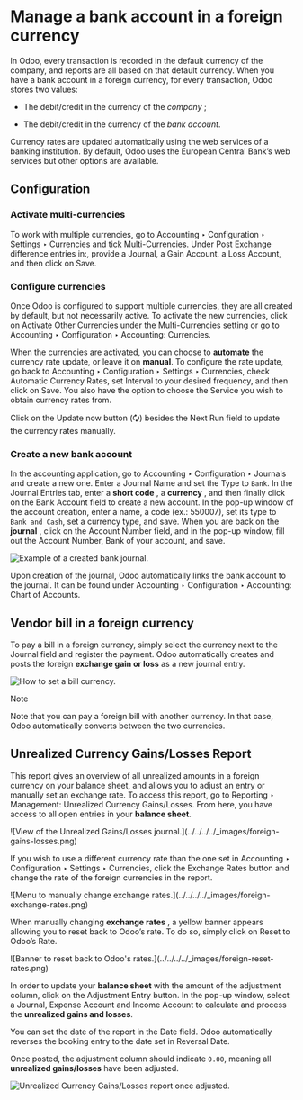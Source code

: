 # Manage a bank account in a foreign currency

In Odoo, every transaction is recorded in the default currency of the company,
and reports are all based on that default currency. When you have a bank
account in a foreign currency, for every transaction, Odoo stores two values:

  * The debit/credit in the currency of the _company_ ;

  * The debit/credit in the currency of the _bank account_.

Currency rates are updated automatically using the web services of a banking
institution. By default, Odoo uses the European Central Bank’s web services
but other options are available.

## Configuration

### Activate multi-currencies

To work with multiple currencies, go to Accounting ‣ Configuration ‣ Settings
‣ Currencies and tick Multi-Currencies. Under Post Exchange difference entries
in:, provide a Journal, a Gain Account, a Loss Account, and then click on
Save.

### Configure currencies

Once Odoo is configured to support multiple currencies, they are all created
by default, but not necessarily active. To activate the new currencies, click
on Activate Other Currencies under the Multi-Currencies setting or go to
Accounting ‣ Configuration ‣ Accounting: Currencies.

When the currencies are activated, you can choose to **automate** the currency
rate update, or leave it on **manual**. To configure the rate update, go back
to Accounting ‣ Configuration ‣ Settings ‣ Currencies, check Automatic
Currency Rates, set Interval to your desired frequency, and then click on
Save. You also have the option to choose the Service you wish to obtain
currency rates from.

Click on the Update now button (🗘) besides the Next Run field to update the
currency rates manually.

### Create a new bank account

In the accounting application, go to Accounting ‣ Configuration ‣ Journals and
create a new one. Enter a Journal Name and set the Type to `Bank`. In the
Journal Entries tab, enter a **short code** , a **currency** , and then
finally click on the Bank Account field to create a new account. In the pop-up
window of the account creation, enter a name, a code (ex.: 550007), set its
type to `Bank and Cash`, set a currency type, and save. When you are back on
the **journal** , click on the Account Number field, and in the pop-up window,
fill out the Account Number, Bank of your account, and save.

![Example of a created bank journal.](../../../../_images/foreign-journal.png)

Upon creation of the journal, Odoo automatically links the bank account to the
journal. It can be found under Accounting ‣ Configuration ‣ Accounting: Chart
of Accounts.

## Vendor bill in a foreign currency

To pay a bill in a foreign currency, simply select the currency next to the
Journal field and register the payment. Odoo automatically creates and posts
the foreign **exchange gain or loss** as a new journal entry.

![How to set a bill currency.](../../../../_images/foreign-bill-currency.png)

Note

Note that you can pay a foreign bill with another currency. In that case, Odoo
automatically converts between the two currencies.

## Unrealized Currency Gains/Losses Report

This report gives an overview of all unrealized amounts in a foreign currency
on your balance sheet, and allows you to adjust an entry or manually set an
exchange rate. To access this report, go to Reporting ‣ Management: Unrealized
Currency Gains/Losses. From here, you have access to all open entries in your
**balance sheet**.

![View of the Unrealized Gains/Losses journal.](../../../../_images/foreign-
gains-losses.png)

If you wish to use a different currency rate than the one set in Accounting ‣
Configuration ‣ Settings ‣ Currencies, click the Exchange Rates button and
change the rate of the foreign currencies in the report.

![Menu to manually change exchange rates.](../../../../_images/foreign-
exchange-rates.png)

When manually changing **exchange rates** , a yellow banner appears allowing
you to reset back to Odoo’s rate. To do so, simply click on Reset to Odoo’s
Rate.

![Banner to reset back to Odoo's rates.](../../../../_images/foreign-reset-
rates.png)

In order to update your **balance sheet** with the amount of the adjustment
column, click on the Adjustment Entry button. In the pop-up window, select a
Journal, Expense Account and Income Account to calculate and process the
**unrealized gains and losses**.

You can set the date of the report in the Date field. Odoo automatically
reverses the booking entry to the date set in Reversal Date.

Once posted, the adjustment column should indicate `0.00`, meaning all
**unrealized gains/losses** have been adjusted.

![Unrealized Currency Gains/Losses report once
adjusted.](../../../../_images/foreign-adjustment.png)

